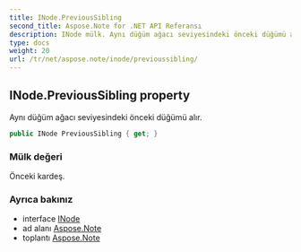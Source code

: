 ```yaml
---
title: INode.PreviousSibling
second_title: Aspose.Note for .NET API Referansı
description: INode mülk. Aynı düğüm ağacı seviyesindeki önceki düğümü alır.
type: docs
weight: 20
url: /tr/net/aspose.note/inode/previoussibling/
---
```

## INode.PreviousSibling property

Aynı düğüm ağacı seviyesindeki önceki düğümü alır.

```csharp
public INode PreviousSibling { get; }
```

### Mülk değeri

Önceki kardeş.

### Ayrıca bakınız

* interface [INode](../)
* ad alanı [Aspose.Note](../../inode/)
* toplantı [Aspose.Note](../../../)


